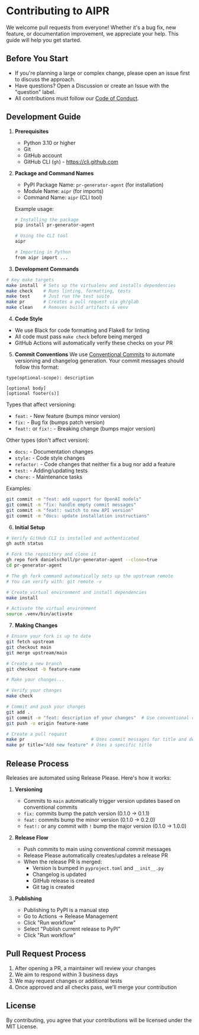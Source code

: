 # Contributing to AIPR

We welcome pull requests from everyone! Whether it's a bug fix, new feature, or documentation improvement, we appreciate your help. This guide will help you get started.

## Before You Start

- If you're planning a large or complex change, please open an issue first to discuss the approach.
- Have questions? Open a Discussion or create an Issue with the "question" label.
- All contributions must follow our [Code of Conduct](CODE_OF_CONDUCT.md).

## Development Guide

1. **Prerequisites**
   - Python 3.10 or higher
   - Git
   - GitHub account
   - GitHub CLI (`gh`) - https://cli.github.com

2. **Package and Command Names**
   - PyPI Package Name: `pr-generator-agent` (for installation)
   - Module Name: `aipr` (for imports)
   - Command Name: `aipr` (CLI tool)

   Example usage:
   ```bash
   # Installing the package
   pip install pr-generator-agent

   # Using the CLI tool
   aipr

   # Importing in Python
   from aipr import ...
   ```

3. **Development Commands**
```bash
# Key make targets
make install  # Sets up the virtualenv and installs dependencies
make check    # Runs linting, formatting, tests
make test     # Just run the test suite
make pr       # Creates a pull request via gh/glab
make clean    # Removes build artifacts & venv
```

4. **Code Style**
- We use Black for code formatting and Flake8 for linting
- All code must pass `make check` before being merged
- GitHub Actions will automatically verify these checks on your PR

5. **Commit Conventions**
We use [Conventional Commits](https://www.conventionalcommits.org/) to automate versioning and changelog generation. Your commit messages should follow this format:
```
type(optional-scope): description

[optional body]
[optional footer(s)]
```

Types that affect versioning:
- `feat:` - New feature (bumps minor version)
- `fix:` - Bug fix (bumps patch version)
- `feat!:` or `fix!:` - Breaking change (bumps major version)

Other types (don't affect version):
- `docs:` - Documentation changes
- `style:` - Code style changes
- `refactor:` - Code changes that neither fix a bug nor add a feature
- `test:` - Adding/updating tests
- `chore:` - Maintenance tasks

Examples:
```bash
git commit -m "feat: add support for OpenAI models"
git commit -m "fix: handle empty commit messages"
git commit -m "feat!: switch to new API version"
git commit -m "docs: update installation instructions"
```

6. **Initial Setup**
```bash
# Verify GitHub CLI is installed and authenticated
gh auth status

# Fork the repository and clone it
gh repo fork danielscholl/pr-generator-agent --clone=true
cd pr-generator-agent

# The gh fork command automatically sets up the upstream remote
# You can verify with: git remote -v

# Create virtual environment and install dependencies
make install

# Activate the virtual environment
source .venv/bin/activate
```

7. **Making Changes**
```bash
# Ensure your fork is up to date
git fetch upstream
git checkout main
git merge upstream/main

# Create a new branch
git checkout -b feature-name

# Make your changes...

# Verify your changes
make check

# Commit and push your changes
git add .
git commit -m "feat: description of your changes"  # Use conventional commits!
git push -u origin feature-name

# Create a pull request
make pr                         # Uses commit messages for title and description
make pr title="Add new feature" # Uses a specific title
```

## Release Process

Releases are automated using Release Please. Here's how it works:

1. **Versioning**
   - Commits to `main` automatically trigger version updates based on conventional commits
   - `fix:` commits bump the patch version (0.1.0 → 0.1.1)
   - `feat:` commits bump the minor version (0.1.0 → 0.2.0)
   - `feat!:` or any commit with `!` bump the major version (0.1.0 → 1.0.0)

2. **Release Flow**
   - Push commits to main using conventional commit messages
   - Release Please automatically creates/updates a release PR
   - When the release PR is merged:
     - Version is bumped in `pyproject.toml` and `__init__.py`
     - Changelog is updated
     - GitHub release is created
     - Git tag is created

3. **Publishing**
   - Publishing to PyPI is a manual step
   - Go to Actions → Release Management
   - Click "Run workflow"
   - Select "Publish current release to PyPI"
   - Click "Run workflow"

## Pull Request Process

1. After opening a PR, a maintainer will review your changes
2. We aim to respond within 3 business days
3. We may request changes or additional tests
4. Once approved and all checks pass, we'll merge your contribution

## License

By contributing, you agree that your contributions will be licensed under the MIT License.
